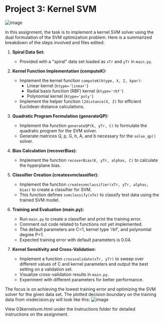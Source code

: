 # Project 3: Kernel SVM
![image](https://github.com/Amanda-L/WashU-ML-Project3-KernelSVM-2023/assets/52643725/81d7fba4-ec15-4848-a47f-def7ff22b695)


In this assignment, the task is to implement a kernel SVM solver using the dual formulation of the SVM optimization problem. Here is a summarized breakdown of the steps involved and files edited:

1. **Spiral Data Set:**
   - Provided with a "spiral" data set loaded as `xTr` and `yTr` in `main.py`.

2. **Kernel Function Implementation (computeK):**
   - Implement the kernel function `computeK(ktype, X, Z, kpar)`:
     - Linear kernel (`ktype='linear'`)
     - Radial basis function (RBF) kernel (`ktype='rbf'`)
     - Polynomial kernel (`ktype='poly'`)
   - Implement the helper function `l2distance(X, Z)` for efficient Euclidean distance calculations.

3. **Quadratic Program Formulation (generateQP):**
   - Implement the function `generateQP(K, yTr, C)` to formulate the quadratic program for the SVM solver.
   - Generate matrices Q, p, G, h, A, and b necessary for the `solve_qp()` solver.

4. **Bias Calculation (recoverBias):**
   - Implement the function `recoverBias(K, yTr, alphas, C)` to calculate the hyperplane bias.

5. **Classifier Creation (createsvmclassifier):**
   - Implement the function `createsvmclassifier(xTr, yTr, alphas, bias)` to create a classifier for SVM.
   - This function defines `svmclassify(xTe)` to classify test data using the trained SVM model.

6. **Training and Evaluation (main.py):**
   - Run `main.py` to create a classifier and print the training error.
   - Comment out code related to functions not yet implemented.
   - The default parameters are C=1, kernel type 'rbf', and polynomial degree P=1.
   - Expected training error with default parameters is 0.04.

7. **Kernel Sensitivity and Cross-Validation:**
   - Implement a function `crossvalidate(xTr, yTr)` to sweep over different values of C and kernel parameters and output the best setting on a validation set.
   - Visualize cross-validation results in `main.py`.
   - Experiment with different parameters for better performance.

The focus is on achieving the lowest training error and optimizing the SVM solver for the given data set. The plotted decision boundary on the training data from
visdecision.py will look like this:
![image](https://github.com/Amanda-L/WashU-ML-Project3-KernelSVM-2023/assets/52643725/cf4c4343-55ea-4b46-8b10-10fa7aeac564)



View 03kernelsvm.html under the Instructions folder for detailed instructions on the assignment.
